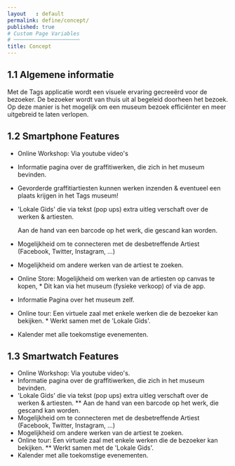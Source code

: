 ```yaml
---
layout   : default
permalink: define/concept/
published: true
# Custom Page Variables
# ─────────────────────
title: Concept
---
```


1.1 Algemene informatie
---
Met de Tags applicatie wordt een visuele ervaring gecreeërd voor de bezoeker. De bezoeker wordt van thuis uit al begeleid doorheen het bezoek. Op deze manier is het mogelijk om een museum bezoek efficiënter en meer uitgebreid te laten verlopen.


1.2 Smartphone Features
---

* Online Workshop: Via youtube video's
* Informatie pagina over de graffitiwerken, die zich in het museum bevinden.
* Gevorderde graffitiartiesten kunnen werken inzenden & eventueel een plaats krijgen in het Tags museum!
* 'Lokale Gids' die via tekst (pop ups) extra uitleg verschaft over de werken & artiesten.

  Aan de hand van een barcode op het werk, die gescand kan worden.
  
* Mogelijkheid om te connecteren met de desbetreffende Artiest (Facebook, Twitter, Instagram, …)
* Mogelijkheid om andere werken van de artiest te zoeken.
* Online Store: Mogelijkheid om werken van de artiesten op canvas te kopen, 
        * Dit kan via het museum (fysieke verkoop) of via de app.
* Informatie Pagina over het museum zelf.
* Online tour: Een virtuele zaal met enkele werken die de bezoeker kan bekijken.
        * Werkt samen met de 'Lokale Gids'.
* Kalender met alle toekomstige evenementen.

1.3 Smartwatch Features
---

* Online Workshop: Via youtube video's.
* Informatie pagina over de graffitiwerken, die zich in het museum bevinden.
* 'Lokale Gids' die via tekst (pop ups) extra uitleg verschaft over de werken & artiesten.
        ** Aan de hand van een barcode op het werk, die gescand kan worden.
* Mogelijkheid om te connecteren met de desbetreffende Artiest (Facebook, Twitter, Instagram, …)
* Mogelijkheid om andere werken van de artiest te zoeken.
* Online tour: Een virtuele zaal met enkele werken die de bezoeker kan bekijken.
        ** Werkt samen met de 'Lokale Gids'.
* Kalender met alle toekomstige evenementen.